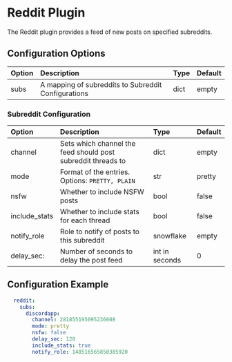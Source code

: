# Reddit Plugin

The Reddit plugin provides a feed of new posts on specified subreddits.

## Configuration Options

| Option | Description | Type | Default |
| :--- | :--- | :--- | :--- |
| subs | A mapping of subreddits to Subreddit Configurations | dict | empty |

### Subreddit Configuration

| Option | Description | Type | Default |
| :--- | :--- | :--- | :--- |
| channel | Sets which channel the feed should post subreddit threads to | dict | empty |
| mode | Format of the entries. Options: `PRETTY, PLAIN` | str | pretty |
| nsfw | Whether to include NSFW posts | bool | false |
| include\_stats | Whether to include stats for each thread | bool | false |
| notify\_role | Role to notify of posts to this subreddit | snowflake | empty |
| delay_sec: | Number of seconds to delay the post feed | int in seconds | 0

## Configuration Example

```yaml
  reddit:
    subs:
      discordapp:
        channel: 281855195095236608
        mode: pretty
        nsfw: false
        delay_sec: 120
        include_stats: true
        notify_role: 148516565858385920
```
